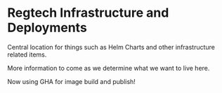 # Regtech Infrastructure and Deployments

Central location for things such as Helm Charts and other infrastructure
related items.

More information to come as we determine what we want to live here.

Now using GHA for image build and publish!

